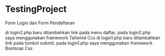 # TestingProject
Form Login dan Form Pendaftaran

di login2.php baru ditambahkan link pada menu daftar, pada login2.php saya menggunakan framework Tailwind Ccs 
di login1.php baru ditambahkan link pada tombol submit, pada login1.php saya menggunakan framework Bootsrap Css


